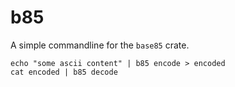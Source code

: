 # b85
A simple commandline for the `base85` crate.

```
echo "some ascii content" | b85 encode > encoded
cat encoded | b85 decode
```
